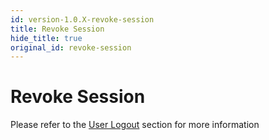 ```yaml
---
id: version-1.0.X-revoke-session
title: Revoke Session
hide_title: true
original_id: revoke-session
---
```


# Revoke Session
Please refer to the [User Logout](./user-logout) section for more information